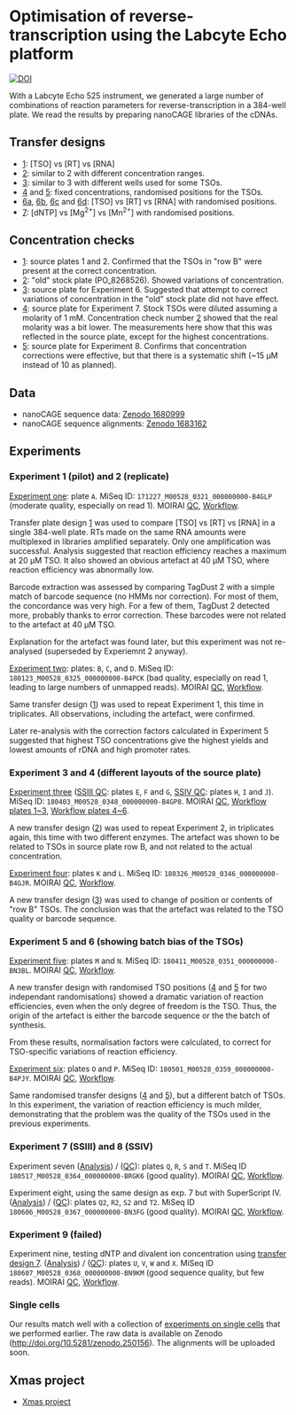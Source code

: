 Optimisation of reverse-transcription using the Labcyte Echo platform
=====================================================================

[![DOI](https://zenodo.org/badge/221398550.svg)](https://zenodo.org/badge/latestdoi/221398550)

With a Labcyte Echo 525 instrument, we generated a large number of combinations
of reaction parameters for reverse-transcription in a 384-well plate.  We
read the results by preparing nanoCAGE libraries of the cDNAs.


Transfer designs
----------------

 - [1](Labcyte-RT.md): [TSO] vs [RT] vs [RNA]
 - [2](Labcyte-RT2.md): similar to 2 with different concentration ranges.
 - [3](Labcyte-RT3.md): similar to 3 with different wells used for some TSOs.
 - [4](Labcyte-RT5.md) and [5](Labcyte-RT5.md): fixed concentrations, randomised positions for the TSOs.
 - [6a](Labcyte-RT6a.md), [6b](Labcyte-RT6b.md), [6c](Labcyte-RT6c.md) and [6d](Labcyte-RT6d.md):
   [TSO] vs [RT] vs [RNA] with randomised positions.
 - [7](Labcyte-RT7.md): [dNTP] vs [Mg<sup>2+</sup>] vs [Mn<sup>2+</sup>] with randomised positions.


Concentration checks
--------------------

 - [1](TSO_concentration_check.md): source plates 1 and 2.  Confirmed that the TSOs
   in "row B" were present at the correct concentration.
 - [2](TSO_concentration_check2.md): "old" stock plate (PO_8268526).
   Showed variations of concentration.
 - [3](TSO_concentration_check3.md): source plate for Experiment 6.
   Suggested that attempt to correct variations of concentration in the "old"
   stock plate did not have effect.
 - [4](TSO_concentration_check4.md): source plate for Experiment 7.  Stock TSOs
   were diluted assuming a molarity of 1 mM.  Concentration check number
   [2](TSO_concentration_check2.md) showed that the real molarity was a bit lower.
   The measurements here show that this was reflected in the source plate,
   except for the highest concentrations.
 - [5](TSO_concentration_check5.md): source plate for Experiment 8.  Confirms that
   concentration corrections were effective, but that there is a systematic
   shift (~15 µM instead of 10 as planned).

Data
----

 - nanoCAGE sequence data: [Zenodo 1680999](https://doi.org/10.5281/zenodo.1680999)
 - nanoCAGE sequence alignments: [Zenodo 1683162](https://doi.org/10.5281/zenodo.1683162)


Experiments
-----------
 
### Experiment 1 (pilot) and 2 (replicate)
 
[Experiment one](Labcyte-RT_Data_Analysis.md): plate `A`.
MiSeq ID: `171227_M00528_0321_000000000-B4GLP` (moderate quality, especially on read 1).
MOIRAI
  [QC](http://moirai.gsc.riken.jp/osc-fs_home/scratch/moirai/nanoCAGE2/project/Labcyte/171227_M00528_0321_000000000-B4GLP.paired_raw_quality_control2.20171228143720/171227_M00528_0321_000000000-B4GLP.paired_raw_quality_control2.20171228143720.html),
  [Workflow](http://moirai.gsc.riken.jp/osc-fs_home/scratch/moirai/nanoCAGE2/project/Labcyte/171227_M00528_0321_000000000-B4GLP.OP-WORKFLOW-CAGEscan-short-reads-v2.1~rc1.20180104125850/171227_M00528_0321_000000000-B4GLP.OP-WORKFLOW-CAGEscan-short-reads-v2.1~rc1.20180104125850.html).

Transfer plate design [1](Labcyte-RT.md) was used to compare [TSO] vs [RT] vs [RNA]
in a single 384-well plate.  RTs made on the same RNA amounts were multiplexed
in libraries amplified separately.  Only one amplification was successful.  Analysis
suggested that reaction efficiency reaches a maximum at 20 μM TSO.  It also
showed an obvious artefact at 40 μM TSO, where reaction efficiency was abnormally low.

Barcode extraction was assessed by comparing TagDust 2 with a simple match of
barcode sequence (no HMMs nor correction).  For most of them, the concordance
was very high.  For a few of them, TagDust 2 detected more, probably thanks
to error correction.  These barcodes were not related to the artefact at 40 μM TSO.

Explanation for the artefact was found later, but this experiment was not re-analysed
(superseded by Experiemnt 2 anyway).


[Experiment two](Labcyte-RT_Data_Analysis_2.md): plates: `B`, `C`, and `D`.
MiSeq ID: `180123_M00528_0325_000000000-B4PCK` (bad quality, especially on read 1, leading to large numbers of unmapped reads). 
MOIRAI
  [QC](http://moirai.gsc.riken.jp/osc-fs_home/scratch/moirai/nanoCAGE2/project/Labcyte/180123_M00528_0325_000000000-B4PCK.paired_raw_quality_control2.20180124101336/180123_M00528_0325_000000000-B4PCK.paired_raw_quality_control2.20180124101336.html),
  [Workflow](http://moirai.gsc.riken.jp/osc-fs_home/scratch/moirai/nanoCAGE2/project/Labcyte/180123_M00528_0325_000000000-B4PCK.OP-WORKFLOW-CAGEscan-short-reads-v2.1~rc1.20180124102551/180123_M00528_0325_000000000-B4PCK.OP-WORKFLOW-CAGEscan-short-reads-v2.1~rc1.20180124102551.html).

Same transfer design ([1](Labcyte-RT.md)) was used to repeat Experiment 1,
this time in triplicates.  All observations, including the artefact, were
confirmed.

Later re-analysis with the correction factors calculated in Experiment 5 suggested
that highest TSO concentrations give the highest yields and lowest amounts
of rDNA and high promoter rates.


### Experiment 3 and 4 (different layouts of the source plate)

[Experiment three](Labcyte-RT_Data_Analysis_3merge.md)
   ([SSIII QC](Labcyte-RT_Data_Analysis_3a.md): plates `E`, `F` and `G`,
   [SSIV QC](Labcyte-RT_Data_Analysis_3b.md): plates `H`, `I` and `J`).
MiSeq ID: `180403_M00528_0348_000000000-B4GP8`.
MOIRAI
 [QC](http://moirai.gsc.riken.jp/osc-fs_home/scratch/moirai/nanoCAGE2/project/Labcyte/180403_M00528_0348_000000000-B4GP8.paired_raw_quality_control2.20180404155647/180403_M00528_0348_000000000-B4GP8.paired_raw_quality_control2.20180404155647.html),
 [Workflow plates 1~3](http://moirai.gsc.riken.jp/osc-fs_home/scratch/moirai/nanoCAGE2/project/Labcyte/180403_M00528_0348_000000000-B4GP8_p123.OP-WORKFLOW-CAGEscan-short-reads-v2.1~rc1.20180409105009/180403_M00528_0348_000000000-B4GP8_p123.OP-WORKFLOW-CAGEscan-short-reads-v2.1~rc1.20180409105009.html),
 [Workflow plates 4~6](http://moirai.gsc.riken.jp/osc-fs_home/scratch/moirai/nanoCAGE2/project/Labcyte/180403_M00528_0348_000000000-B4GP8_p456.OP-WORKFLOW-CAGEscan-short-reads-v2.1~rc1.20180411094125/180403_M00528_0348_000000000-B4GP8_p456.OP-WORKFLOW-CAGEscan-short-reads-v2.1~rc1.20180411094125.html).

A new transfer design ([2](Labcyte-RT2.md)) was used to repeat Experiment 2,
in triplicates again, this time with two different enzymes.  The artefact was
shown to be related to TSOs in source plate row B, and not related to the
actual concentration.


[Experiment four](Labcyte-RT_Data_Analysis_4.md): plates `K` and `L`.
MiSeq ID: `180326_M00528_0346_000000000-B4GJR`.
MOIRAI
  [QC](http://moirai.gsc.riken.jp/osc-fs_home/scratch/moirai/nanoCAGE2/project/Labcyte/180326_M00528_0346_000000000-B4GJR.paired_raw_quality_control2.20180403111017/180326_M00528_0346_000000000-B4GJR.paired_raw_quality_control2.20180403111017.html),
  [Workflow](http://moirai.gsc.riken.jp/osc-fs_home/scratch/moirai/nanoCAGE2/project/Labcyte/180326_M00528_0346_000000000-B4GJR.OP-WORKFLOW-CAGEscan-short-reads-v2.1~rc1.20180329132046/180326_M00528_0346_000000000-B4GJR.OP-WORKFLOW-CAGEscan-short-reads-v2.1~rc1.20180329132046.html).
     
A new transfer design ([3](Labcyte-RT3.md)) was used to change of position
or contents of "row B" TSOs.  The conclusion was that the artefact was related
to the TSO quality or barcode sequence.


### Experiment 5 and 6 (showing batch bias of the TSOs)
     
[Experiment five](Labcyte-RT_Data_Analysis_5.md): plates `M` and `N`.
MiSeq ID: `180411_M00528_0351_000000000-BN3BL`.
MOIRAI
  [QC](http://moirai.gsc.riken.jp/osc-fs_home/scratch/moirai/nanoCAGE2/project/Labcyte/180411_M00528_0351_000000000-BN3BL.paired_raw_quality_control2.20180412055341/180411_M00528_0351_000000000-BN3BL.paired_raw_quality_control2.20180412055341.html),
  [Workflow](http://moirai.gsc.riken.jp/osc-fs_home/scratch/moirai/nanoCAGE2/project/Labcyte/180411_M00528_0351_000000000-BN3BL.OP-WORKFLOW-CAGEscan-short-reads-v2.1.1.20180412203518/180411_M00528_0351_000000000-BN3BL.OP-WORKFLOW-CAGEscan-short-reads-v2.1.1.20180412203518.html).

A new transfer design with randomised TSO positions ([4](Labcyte-RT4.md) and
[5](Labcyte-RT5.md) for two independant randomisations) showed a dramatic
variation of reaction efficiencies, even when the only degree of freedom is the
TSO.  Thus, the origin of the artefact is either the barcode sequence or the
the batch of synthesis.

From these results, normalisation factors were calculated, to correct for
TSO-specific variations of reaction efficiency.


[Experiment six](Labcyte-RT_Data_Analysis_6.md): plates `O` and `P`.
MiSeq ID: `180501_M00528_0359_000000000-B4PJY`.
MOIRAI
  [QC](http://moirai.gsc.riken.jp/osc-fs_home/scratch/moirai/nanoCAGE2/project/Labcyte/180501_M00528_0359_000000000-B4PJY.paired_raw_quality_control2.20180502080443/180501_M00528_0359_000000000-B4PJY.paired_raw_quality_control2.20180502080443.html),
  [Workflow](http://moirai.gsc.riken.jp/osc-fs_home/scratch/moirai/nanoCAGE2/project/Labcyte/180501_M00528_0359_000000000-B4PJY.OP-WORKFLOW-CAGEscan-short-reads-v2.1.2.20180502081812/180501_M00528_0359_000000000-B4PJY.OP-WORKFLOW-CAGEscan-short-reads-v2.1.2.20180502081812.html).

Same randomised transfer designs ([4](Labcyte-RT4.md) and
[5](Labcyte-RT5.md)), but a different batch of TSOs.  In this experiment, the
variation of reaction efficiency is much milder, demonstrating that the problem
was the quality of the TSOs used in the previous experiments.


### Experiment 7 (SSIII) and 8 (SSIV)

Experiment seven
  ([Analysis](Labcyte-RT_Data_Analysis_7.md)) /
  ([QC](Labcyte-RT_Data_Analysis_7_QC.md)): plates `Q`, `R`, `S` and `T`.
MiSeq ID `180517_M00528_0364_000000000-BRGK6` (good quality).
MOIRAI
  [QC](http://moirai.gsc.riken.jp/osc-fs_home/scratch/moirai/nanoCAGE2/project/Labcyte/180517_M00528_0364_000000000-BRGK6.paired_raw_quality_control2.20180518043259/180517_M00528_0364_000000000-BRGK6.paired_raw_quality_control2.20180518043259.html),
  [Workflow]().

Experiment eight, using the same design as exp. 7 but with SuperScript IV.
  ([Analysis](Labcyte-RT_Data_Analysis_8.md)) /
  ([QC](Labcyte-RT_Data_Analysis_8_QC.md)): plates `Q2`, `R2`, `S2` and `T2`.
MiSeq ID `180606_M00528_0367_000000000-BN3FG` (good quality).
MOIRAI
  [QC](http://moirai.gsc.riken.jp/osc-fs_home/scratch/moirai/nanoCAGE2/project/Labcyte/180606_M00528_0367_000000000-BN3FG.paired_raw_quality_control2.20180607095712/180606_M00528_0367_000000000-BN3FG.paired_raw_quality_control2.20180607095712.html),
  [Workflow]().


### Experiment 9 (failed)

Experiment nine, testing dNTP and divalent ion concentration using [transfer
design 7](Labcyte-RT7.md).
  ([Analysis](Labcyte-RT_Data_Analysis_9.md)) /
  ([QC](Labcyte-RT_Data_Analysis_9_QC.md)): plates `U`, `V`, `W` and `X`.
MiSeq ID `180607_M00528_0368_000000000-BN9KM` (good sequence quality, but few reads).
MOIRAI
  [QC](http://moirai.gsc.riken.jp/osc-fs_home/scratch/moirai/nanoCAGE2/project/Labcyte/180607_M00528_0368_000000000-BN9KM.paired_raw_quality_control2.20180608154048/180607_M00528_0368_000000000-BN9KM.paired_raw_quality_control2.20180608154048.html),
  [Workflow]().


### Single cells

Our results match well with a collection of [experiments on single
cells](singleCells.md) that we performed earlier.  The raw data is available on
Zenodo (<http://doi.org/10.5281/zenodo.250156>).  The alignments will be
uploaded soon.


Xmas project
------------

 - [Xmas project](Xmas.md)
